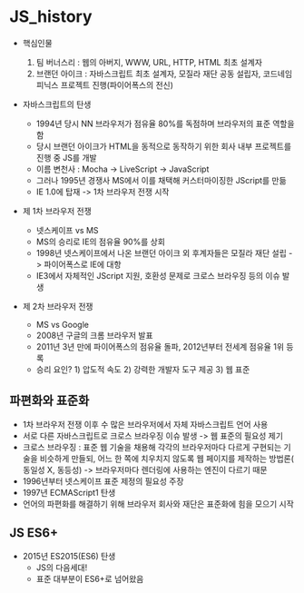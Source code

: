 # JS_history

- 핵심인물
  1. 팀 버너스리 : 웹의 아버지, WWW, URL, HTTP, HTML 최초 설계자
  2. 브랜던 아이크 : 자바스크립트 최초 설계자, 모질라 재단 공동 설립자, 코드네임 피닉스 프로젝트 진행(파이어폭스의 전신)
- 자바스크립트의 탄생
  - 1994년 당시 NN 브라우저가 점유율 80%를 독점하며 브라우저의 표준 역할을 함
  - 당시 브랜던 아이크가 HTML을 동적으로 동작하기 위한 회사 내부 프로젝트를 진행 중 JS를 개발
  - 이름 변천사 : Mocha -> LiveScript -> JavaScript
  - 그러나 1995년 경쟁사 MS에서 이를 채택해 커스터마이징한 JScript를 만듦
  - IE 1.0에 탑재 -> 1차 브라우저 전쟁 시작

- 제 1차 브라우저 전쟁
  - 넷스케이프 vs MS
  - MS의 승리로 IE의 점유율 90%를 상회
  - 1998년 넷스케이프에서 나온 브랜던 아이크 외 후계자들은 모질라 재단 설립 -> 파이어폭스로 IE에 대항
  - IE3에서 자체적인 JScript 지원, 호환성 문제로 크로스 브라우징 등의 이슈 발생
- 제 2차 브라우저 전쟁
  - MS vs Google
  - 2008년 구글의 크롬 브라우저 발표
  - 2011년 3년 만에 파이어폭스의 점유율 돌파, 2012년부터 전세계 점유율 1위 등록
  - 승리 요인? 1) 압도적 속도 2) 강력한 개발자 도구 제공 3) 웹 표준

## 파편화와 표준화

- 1차 브라우저 전쟁 이후 수 많은 브라우저에서 자체 자바스크립트 언어 사용
- 서로 다른 자바스크립트로 크로스 브라우징 이슈 발생 -> 웹 표준의 필요성 제기
- 크로스 브라우징 : 표준 웹 기술을 채용해 각각의 브라우저마다 다르게 구현되는 기술을 비슷하게 만들되, 어느 한 쪽에 치우치지 않도록 웹 페이지를 제작하는 방법론( 동일성 X, 동등성) -> 브라우저마다 렌더링에 사용하는 엔진이 다르기 때문
- 1996년부터 넷스케이프 표준 제정의 필요성 주장
- 1997년 ECMAScript1 탄생
- 언어의 파편화를 해결하기 위해 브라우저 회사와 재단은 표준화에 힘을 모으기 시작

## JS ES6+

- 2015년 ES2015(ES6) 탄생
  - JS의 다음세대!
  - 표준 대부분이 ES6+로 넘어왔음